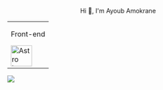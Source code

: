 <p align="center">Hi 👋, I'm Ayoub Amokrane</p>
<table align="center">
	
  <tr>
    
  <tr>
    <td>
 <p>Front-end</p>
      <div>
    <img src="https://astro.build/assets/press/astro-icon-light-gradient.svg" alt="Astro Image" width="48">
  </div>
    </td>
    
  </tr>
</table>
<picture>
  <source
    srcset="https://github-readme-stats.vercel.app/api?username=a-mok-youb&show_icons=true&theme=dark"
    media="(prefers-color-scheme: dark)"
  />
  <source
    srcset="https://github-readme-stats.vercel.app/api?username=a-mok-youb&show_icons=true"
    media="(prefers-color-scheme: light), (prefers-color-scheme: no-preference)"
  />
  <img src="https://github-readme-stats.vercel.app/api?username=a-mok-youb&show_icons=true" />
</picture>
